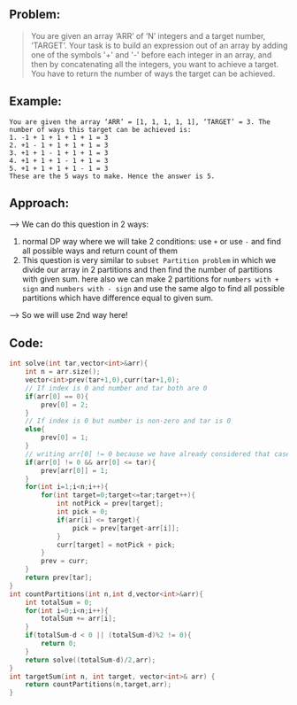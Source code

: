 ## Problem:

>You are given an array ‘ARR’ of ‘N’ integers and a target number, ‘TARGET’. Your task is to build an expression out of an array by adding one of the symbols '+' and '-' before each integer in an array, and then by concatenating all the integers, you want to achieve a target. You have to return the number of ways the target can be achieved.

## Example:

```
You are given the array ‘ARR’ = [1, 1, 1, 1, 1], ‘TARGET’ = 3. The number of ways this target can be achieved is:
1. -1 + 1 + 1 + 1 + 1 = 3
2. +1 - 1 + 1 + 1 + 1 = 3
3. +1 + 1 - 1 + 1 + 1 = 3
4. +1 + 1 + 1 - 1 + 1 = 3
5. +1 + 1 + 1 + 1 - 1 = 3
These are the 5 ways to make. Hence the answer is 5.
```

## Approach:

--> We can do this question in 2 ways:

1. normal DP way where we will take 2 conditions: use `+` or use `-` and find all possible ways and return count of them
2. This question is very similar to `subset Partition problem` in which we divide our array in 2 partitions and then find the number of partitions with given sum. here also we can make 2 partitions for `numbers with + sign` and `numbers with - sign` and use the same algo to find all possible partitions which have difference equal to given sum.

--> So we will use 2nd way here!

## Code:

```cpp
int solve(int tar,vector<int>&arr){
    int n = arr.size();
    vector<int>prev(tar+1,0),curr(tar+1,0);
    // If index is 0 and number and tar both are 0
    if(arr[0] == 0){
        prev[0] = 2;
    }
    // If index is 0 but number is non-zero and tar is 0
    else{
        prev[0] = 1;
    }
    // writing arr[0] != 0 because we have already considered that case above
    if(arr[0] != 0 && arr[0] <= tar){
        prev[arr[0]] = 1;
    }
    for(int i=1;i<n;i++){
        for(int target=0;target<=tar;target++){
            int notPick = prev[target];
            int pick = 0;
            if(arr[i] <= target){
                pick = prev[target-arr[i]];
            }
            curr[target] = notPick + pick;
        }
        prev = curr;
    }
    return prev[tar];
}
int countPartitions(int n,int d,vector<int>&arr){
    int totalSum = 0;
    for(int i=0;i<n;i++){
        totalSum += arr[i];
    }
    if(totalSum-d < 0 || (totalSum-d)%2 != 0){
        return 0;
    }
    return solve((totalSum-d)/2,arr);
}
int targetSum(int n, int target, vector<int>& arr) {
    return countPartitions(n,target,arr);
}
```

